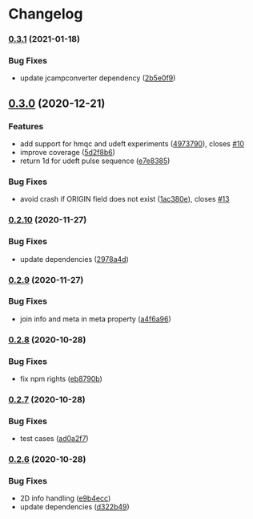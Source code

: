 # Changelog

### [0.3.1](https://www.github.com/cheminfo/nmr-parser/compare/v0.3.0...v0.3.1) (2021-01-18)


### Bug Fixes

* update jcampconverter dependency ([2b5e0f9](https://www.github.com/cheminfo/nmr-parser/commit/2b5e0f929f7714d200c0434c11299561cfd56e81))

## [0.3.0](https://www.github.com/cheminfo/nmr-parser/compare/v0.2.10...v0.3.0) (2020-12-21)


### Features

* add support for hmqc and udeft experiments ([4973790](https://www.github.com/cheminfo/nmr-parser/commit/497379052a117c7ac62f437e068560c854d8d6f1)), closes [#10](https://www.github.com/cheminfo/nmr-parser/issues/10)
* improve coverage ([5d2f8b6](https://www.github.com/cheminfo/nmr-parser/commit/5d2f8b6d653f35143b4d87d31670be18095cf8d6))
* return 1d for udeft pulse sequence ([e7e8385](https://www.github.com/cheminfo/nmr-parser/commit/e7e8385931f0efb0457bc66226ec0bdb0887df1c))


### Bug Fixes

* avoid crash if ORIGIN field does not exist ([1ac380e](https://www.github.com/cheminfo/nmr-parser/commit/1ac380e52e266a28236051f150e42b68d10a53de)), closes [#13](https://www.github.com/cheminfo/nmr-parser/issues/13)

### [0.2.10](https://www.github.com/cheminfo/nmr-parser/compare/v0.2.9...v0.2.10) (2020-11-27)


### Bug Fixes

* update dependencies ([2978a4d](https://www.github.com/cheminfo/nmr-parser/commit/2978a4d829c25a150133ca04d4457f8bf9f4f264))

### [0.2.9](https://www.github.com/cheminfo/nmr-parser/compare/v0.2.8...v0.2.9) (2020-11-27)


### Bug Fixes

* join info and meta in meta property ([a4f6a96](https://www.github.com/cheminfo/nmr-parser/commit/a4f6a96866836a4b6ddf6ff2d68aa449425332f6))

### [0.2.8](https://www.github.com/cheminfo/nmr-parser/compare/v0.2.7...v0.2.8) (2020-10-28)


### Bug Fixes

* fix npm rights ([eb8790b](https://www.github.com/cheminfo/nmr-parser/commit/eb8790b269b1a72f1757eb080166670998c9d355))

### [0.2.7](https://www.github.com/cheminfo/nmr-parser/compare/v0.2.6...v0.2.7) (2020-10-28)


### Bug Fixes

* test cases ([ad0a2f7](https://www.github.com/cheminfo/nmr-parser/commit/ad0a2f77d1e97549f35bbd597e848f2de3679991))

### [0.2.6](https://www.github.com/cheminfo/nmr-parser/compare/v0.2.5...v0.2.6) (2020-10-28)


### Bug Fixes

* 2D info handling ([e9b4ecc](https://www.github.com/cheminfo/nmr-parser/commit/e9b4ecce275233449f7bef1c4d411b9b40e7ceeb))
* update dependencies ([d322b49](https://www.github.com/cheminfo/nmr-parser/commit/d322b49b57b8668c2e92fb55e488167ebccb66a3))

